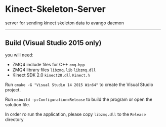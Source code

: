# Kinect-Skeleton-Server
server for sending kinect skeleton data to avango daemon

---
Build (Visual Studio 2015 only)
---
you will need:

 - ZMQ4 include files for C++ `zmq.hpp`
 - ZMQ4 library files `libzmq.lib` `libzmq.dll`
 - Kinect SDK 2.0 `kinect20.dll` `Kinect.h`

Run `cmake -G "Visual Studio 14 2015 Win64"` to create the Visual Studio project.

Run `msbuild -p:Configuration=Release` to build the program or open the solution file.

In order ro run the application, please copy `libzmq.dll` to the `Release` directory